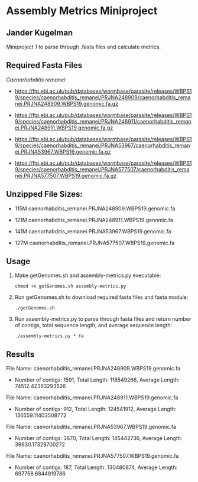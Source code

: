 # Assembly Metrics Miniproject
## Jander Kugelman

Miniproject 1 to parse through .fasta files and calculate metrics.

## Required Fasta Files

*Caenorhabditis remanei*:

- https://ftp.ebi.ac.uk/pub/databases/wormbase/parasite/releases/WBPS19/species/caenorhabditis_remanei/PRJNA248909/caenorhabditis_remanei.PRJNA248909.WBPS19.genomic.fa.gz

- https://ftp.ebi.ac.uk/pub/databases/wormbase/parasite/releases/WBPS19/species/caenorhabditis_remanei/PRJNA248911/caenorhabditis_remanei.PRJNA248911.WBPS19.genomic.fa.gz

- https://ftp.ebi.ac.uk/pub/databases/wormbase/parasite/releases/WBPS19/species/caenorhabditis_remanei/PRJNA53967/caenorhabditis_remanei.PRJNA53967.WBPS19.genomic.fa.gz

- https://ftp.ebi.ac.uk/pub/databases/wormbase/parasite/releases/WBPS19/species/caenorhabditis_remanei/PRJNA577507/caenorhabditis_remanei.PRJNA577507.WBPS19.genomic.fa.gz

## Unzipped File Sizes:

- 115M caenorhabditis_remanei.PRJNA248909.WBPS19.genomic.fa

- 121M caenorhabditis_remanei.PRJNA248911.WBPS19.genomic.fa

- 141M caenorhabditis_remanei.PRJNA53967.WBPS19.genomic.fa

- 127M caenorhabditis_remanei.PRJNA577507.WBPS19.genomic.fa

## Usage
1. Make getGenomes.sh and assembly-metrics.py executable: 

    ```chmod +x getGenomes.sh assembly-metrics.py```

2. Run getGenomes.sh to download required fasta files and fasta module:

    ```./getGenomes.sh```

3. Run assembly-metrics.py to parse through fasta files and return number of contigs, total sequence length, and average sequence length:

    ```./assembly-metrics.py *.fa```

## Results

File Name: caenorhabditis_remanei.PRJNA248909.WBPS19.genomic.fa
- Number of contigs: 1591, Total Length: 118549266, Average Length: 74512.42363293526

File Name: caenorhabditis_remanei.PRJNA248911.WBPS19.genomic.fa
- Number of contigs: 912, Total Length: 124541912, Average Length: 136559.11403508772

File Name: caenorhabditis_remanei.PRJNA53967.WBPS19.genomic.fa
- Number of contigs: 3670, Total Length: 145442736, Average Length: 39630.17329700272

File Name: caenorhabditis_remanei.PRJNA577507.WBPS19.genomic.fa
- Number of contigs: 187, Total Length: 130480874, Average Length: 697758.6844919786